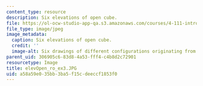 ```yaml
---
content_type: resource
description: Six elevations of open cube.
file: https://ol-ocw-studio-app-qa.s3.amazonaws.com/courses/4-111-introduction-to-architecture-environmental-design-spring-2014/a58a59e035bb3ba5f15cdeeccf1853f0_elevOpen_ro_ex3.JPG
file_type: image/jpeg
image_metadata:
  caption: Six elevations of open cube.
  credit: ''
  image-alt: Six drawings of different configurations originating from a square.
parent_uid: 306905c6-83d8-4a53-fff4-c4b8d2c72901
resourcetype: Image
title: elevOpen_ro_ex3.JPG
uid: a58a59e0-35bb-3ba5-f15c-deeccf1853f0
---
```

